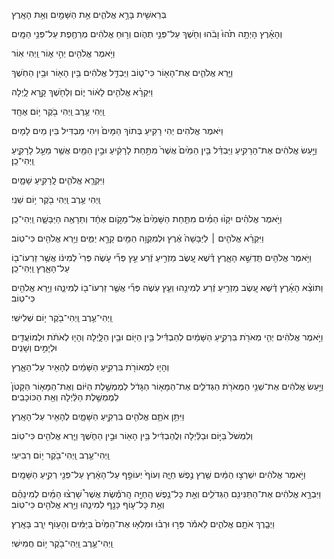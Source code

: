 בְּרֵאשִׁ֖ית בָּרָ֣א אֱלֹהִ֑ים אֵ֥ת הַשָּׁמַ֖יִם וְאֵ֥ת הָאָֽרֶץ

וְהָאָ֗רֶץ הָיְתָ֥ה תֹ֙הוּ֙ וָבֹ֔הוּ 
וְחֹ֖שֶׁךְ עַל־פְּנֵ֣י תְהֹ֑ום
וְר֣וּחַ אֱלֹהִ֔ים מְרַחֶ֖פֶת עַל־פְּנֵ֥י הַמָּֽיִם

וַיֹּ֥אמֶר אֱלֹהִ֖ים יְהִ֣י א֑וֹר
וַֽיְהִי אֽוֹר

וַיַּ֧רְא אֱלֹהִ֛ים אֶת־הָא֖וֹר כִּי־ט֑וֹב 
וַיַּבְדֵּ֣ל אֱלֹהִ֔ים בֵּ֥ין הָא֖וֹר וּבֵ֥ין הַחֹֽשֶׁךְ

וַיִּקְרָ֨א אֱלֹהִ֤ים לָא֔וֹר י֑וֹם
וְלַחֹ֖שֶׁךְ קָ֣רָא לָ֑יְלָה

וַֽיְהִי עֶ֥רֶב 
וַֽיְהִי בֹ֖קֶר 
י֥וֹם אֶחָֽד

וַיֹּאמֶר אֱלֹהִים יְהִי רָקִיעַ בְּתוֹךְ הַמָּיִם֙
וִיהִי מַבְדִּיל בֵּין מַיִם לָמָיִם

וַיַּ֣עַשׂ אֱלֹהִ֔ים אֶת־הָרָקִ֖יעַ 
וַיַּבְדֵּ֗ל בֵּ֤ין הַמַּ֙יִם֙ אֲשֶׁר֙ מִתַּ֣חַת לָרָקִ֔יעַ וּבֵ֣ין הַמַּ֖יִם אֲשֶׁ֥ר מֵעַ֣ל לָרָקִ֑יעַ 
וַֽיְהִי־כֵֽן׃

וַיִּקְרָ֧א אֱלֹהִ֛ים לָֽרָקִ֖יעַ שָׁמָ֑יִם

וַֽיְהִי עֶ֥רֶב 
וַֽיְהִי בֹ֖קֶר 
י֥וֹם שֵׁנִֽי׃

וַיֹּ֣אמֶר אֱלֹהִ֗ים יִקָּו֨וּ הַמַּ֜יִם מִתַּ֤חַת הַשָּׁמַ֙יִם֙ אֶל־מָקֹ֣ום אֶחָ֔ד
וְתֵרָאֶ֖ה הַיַּבָּשָׁ֑ה
וַֽיְהִי־כֵֽן׃

וַיִּקְרָ֨א אֱלֹהִ֤ים ׀ לַיַּבָּשָׁה֙ אֶ֔רֶץ
וּלְמִקְוֵ֥ה הַמַּ֖יִם קָרָ֣א יַמִּ֑ים
וַיַּ֥רְא אֱלֹהִ֖ים כִּי־טֽוֹב׃

וַיֹּ֥אמֶר אֱלֹהִ֖ים תַּֽדְשֵׁ֣א הָאָ֑רֶץ דֶּ֗שֶׁא עֵ֚שֶׂב מַזְרִ֣יעַ זֶ֔רַע עֵ֣ץ פְּרִ֞י עֹ֤שֶׂה פְּרִי֙ לְמִינ֔וֹ אֲשֶׁ֥ר זַרְעוֹ־ב֖וֹ עַל־הָאָ֑רֶץ 
וַֽיְהִי־כֵֽן׃

וַתּוֹצֵ֨א הָאָ֜רֶץ דֶּ֗שֶׁא עֵ֚שֶׂב מַזְרִ֣יעַ זֶ֔רַע לְמִינֵ֖הוּ וְעֵ֧ץ עֹֽשֶׂה פְּרִ֞י אֲשֶׁ֤ר זַרְעוֹ־ב֖וֹ לְמִינֵ֑הוּ 
וַיַּ֥רְא אֱלֹהִ֖ים כִּי־טֽוֹב׃

וַֽיְהִי־עֶ֥רֶב 
וַֽיְהִי־בֹ֖קֶר 
י֥וֹם שְׁלִישִֽׁי׃

וַיֹּ֣אמֶר אֱלֹהִ֔ים יְהִ֤י מְאֹרֹ֖ת בִּרְקִ֣יעַ הַשָּׁמַ֔יִם לְהַבְדִּ֕יל בֵּ֥ין הַיּ֖וֹם וּבֵ֥ין הַלָּ֑יְלָה 
וְהָי֤וּ לְאֹתֹ֔ת וּלְמוֹעֲדִ֖ים וּלְיָמִ֣ים וְשָׁנִֽים

וְהָי֤וּ לִמְאוֹרֹ֖ת בִּרְקִ֣יעַ הַשָּׁמַ֔יִם לְהָאִ֖יר עַל־הָאָ֑רֶץ

וַיַּ֣עַשׂ אֱלֹהִ֔ים אֶת־שְׁנֵ֥י הַמְּאֹרֹ֖ת הַגְּדֹלִ֑ים 
אֶת־הַמָּא֤וֹר הַגָּדֹ֔ל לְמֶמְשֶׁ֣לֶת הַיּ֔וֹם 
וְאֶת־הַמָּא֤וֹר הַקָּטֹן֙ לְמֶמְשֶׁ֣לֶת הַלַּ֔יְלָה 
וְאֵ֖ת הַכּוֹכָבִֽים׃

וַיִּתֵּ֥ן אֹתָ֛ם אֱלֹהִ֖ים בִּרְקִ֣יעַ הַשָּׁמָ֑יִם לְהָאִ֖יר עַל־הָאָֽרֶץ׃

וְלִמְשֹׁל֙ בַּיּ֣וֹם וּבַלַּ֔יְלָה 
וֽלֲהַבְדִּ֔יל בֵּ֥ין הָא֖וֹר וּבֵ֣ין הַחֹ֑שֶׁךְ 
וַיַּ֧רְא אֱלֹהִ֖ים כִּי־טֽוֹב׃

וַֽיְהִי־עֶ֥רֶב 
וַֽיְהִי־בֹ֖קֶר 
י֥וֹם רְבִיעִֽי׃

וַיֹּ֣אמֶר אֱלֹהִ֔ים יִשְׁרְצ֣וּ הַמַּ֔יִם שֶׁ֖רֶץ נֶ֣פֶשׁ חַיָּ֑ה 
וְעוֹף֙ יְעוֹפֵ֣ף עַל־הָאָ֔רֶץ עַל־פְּנֵ֖י רְקִ֥יעַ הַשָּׁמָֽיִם׃

וַיִּבְרָ֣א אֱלֹהִ֔ים אֶת־הַתַּנִּינִ֖ם הַגְּדֹלִ֑ים 
וְאֵ֣ת כָּל־נֶ֣פֶשׁ הַֽחַיָּ֣ה הָֽרֹמֶ֡שֶׂת אֲשֶׁר֩ שָׁרְצ֨וּ הַמַּ֜יִם לְמִינֵהֶ֗ם וְאֵ֣ת כָּל־ע֤וֹף כָּנָ֖ף לְמִינֵ֑הוּ 
וַיַּ֥רְא אֱלֹהִ֖ים כִּי־טֽוֹב׃

וַיְבָ֧רֶךְ אֹתָ֖ם אֱלֹהִ֑ים לֵאמֹ֕ר פְּר֣וּ וּרְב֗וּ וּמִלְא֤וּ אֶת־הַמַּ֙יִם֙ בַּיַּמִּ֔ים וְהָע֖וֹף יִ֥רֶב בָּאָֽרֶץ׃

וַֽיְהִי־עֶ֥רֶב 
וַֽיְהִי־בֹ֖קֶר 
י֥וֹם חֲמִישִֽׁי׃
